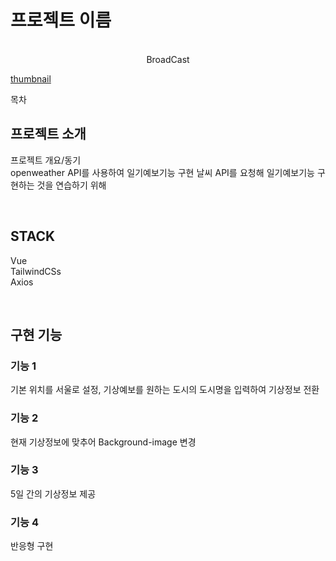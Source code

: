 

# 프로젝트 이름

<p align="center">
  <br>
  BroadCast

  [thumbnail]
  <br>
</p>

목차

## 프로젝트 소개

<p align="justify">
프로젝트 개요/동기
<br>
openweather API를 사용하여 일기예보기능 구현 
날씨 API를 요청해 일기예보기능 구현하는 것을 연습하기 위해 
</p>

<br>

## STACK

Vue
<br>
TailwindCSs
<br>
Axios

<br>

## 구현 기능

### 기능 1
기본 위치를 서울로 설정, 기상예보를 원하는 도시의 도시명을 입력하여 기상정보 전환
### 기능 2
현재 기상정보에 맞추어 Background-image 변경
### 기능 3
5일 간의 기상정보 제공
### 기능 4
반응형 구현
<br>


<p align="justify">

</p>

<br>

[thumbnail]:/public/broadcast.png